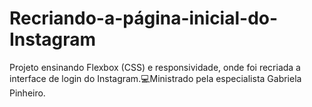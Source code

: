 # Recriando-a-página-inicial-do-Instagram

Projeto ensinando Flexbox (CSS) e responsividade, onde foi recriada a interface de login do Instagram.:computer:Ministrado pela especialista Gabriela Pinheiro.
